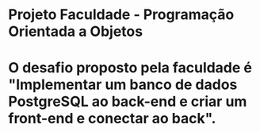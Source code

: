 # Projeto Faculdade - Programação Orientada a Objetos

# O desafio proposto pela faculdade é "Implementar um banco de dados PostgreSQL ao back-end e criar um front-end e conectar ao back".
